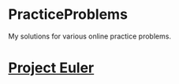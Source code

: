 PracticeProblems
================
My solutions for various online practice problems. 
# [Project Euler][Project_Euler]

[Project_Euler]: ./project_euler
